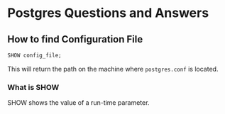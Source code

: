 # Postgres Questions and Answers

## How to find Configuration File

```SQL
SHOW config_file;
```

This will return the path on the machine where `postgres.conf` is located.

### What is SHOW

SHOW shows the value of a run-time parameter.
